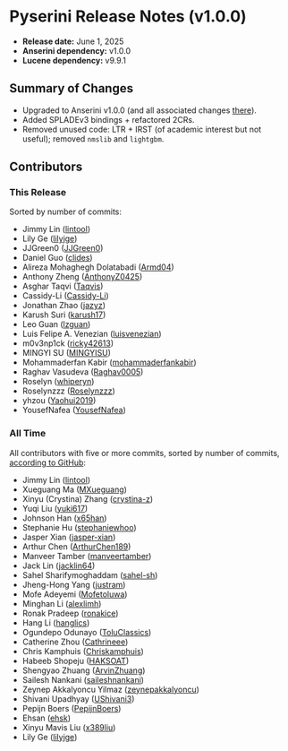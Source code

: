 # Pyserini Release Notes (v1.0.0)

+ **Release date:** June 1, 2025
+ **Anserini dependency:** v1.0.0
+ **Lucene dependency:** v9.9.1

## Summary of Changes

+ Upgraded to Anserini v1.0.0 (and all associated changes [there](https://github.com/castorini/anserini/blob/master/docs/release-notes/release-notes-v1.0.0.md)).
+ Added SPLADEv3 bindings + refactored 2CRs.
+ Removed unused code: LTR + IRST (of academic interest but not useful); removed `nmslib` and `lightgbm`.

## Contributors

### This Release

Sorted by number of commits:

+ Jimmy Lin ([lintool](https://github.com/lintool))
+ Lily Ge ([lilyjge](https://github.com/lilyjge))
+ JJGreen0 ([JJGreen0](https://github.com/JJGreen0))
+ Daniel Guo ([clides](https://github.com/clides))
+ Alireza Mohaghegh Dolatabadi ([Armd04](https://github.com/Armd04))
+ Anthony Zheng ([AnthonyZ0425](https://github.com/AnthonyZ0425))
+ Asghar Taqvi ([Taqvis](https://github.com/Taqvis))
+ Cassidy-Li ([Cassidy-Li](https://github.com/Cassidy-Li))
+ Jonathan Zhao ([jazyz](https://github.com/jazyz))
+ Karush Suri ([karush17](https://github.com/karush17))
+ Leo Guan ([lzguan](https://github.com/lzguan))
+ Luis Felipe A. Venezian ([luisvenezian](https://github.com/luisvenezian))
+ m0v3np1ck ([ricky42613](https://github.com/ricky42613))
+ MINGYI SU ([MINGYISU](https://github.com/MINGYISU))
+ Mohammaderfan Kabir ([mohammaderfankabir](https://github.com/mohammaderfankabir))
+ Raghav Vasudeva ([Raghav0005](https://github.com/Raghav0005))
+ Roselyn ([whiperyn](https://github.com/whiperyn))
+ Roselynzzz ([Roselynzzz](https://github.com/Roselynzzz))
+ yhzou ([Yaohui2019](https://github.com/Yaohui2019))
+ YousefNafea ([YousefNafea](https://github.com/YousefNafea))

### All Time

All contributors with five or more commits, sorted by number of commits, [according to GitHub](https://github.com/castorini/pyserini/graphs/contributors):

+ Jimmy Lin ([lintool](https://github.com/lintool))
+ Xueguang Ma ([MXueguang](https://github.com/MXueguang))
+ Xinyu (Crystina) Zhang ([crystina-z](https://github.com/crystina-z))
+ Yuqi Liu ([yuki617](https://github.com/yuki617))
+ Johnson Han ([x65han](https://github.com/x65han))
+ Stephanie Hu ([stephaniewhoo](https://github.com/stephaniewhoo))
+ Jasper Xian ([jasper-xian](https://github.com/jasper-xian))
+ Arthur Chen ([ArthurChen189](https://github.com/ArthurChen189))
+ Manveer Tamber ([manveertamber](https://github.com/manveertamber))
+ Jack Lin ([jacklin64](https://github.com/jacklin64))
+ Sahel Sharifymoghaddam ([sahel-sh](https://github.com/sahel-sh))
+ Jheng-Hong Yang ([justram](https://github.com/justram))
+ Mofe Adeyemi ([Mofetoluwa](https://github.com/Mofetoluwa))
+ Minghan Li ([alexlimh](https://github.com/alexlimh))
+ Ronak Pradeep ([ronakice](https://github.com/ronakice))
+ Hang Li ([hanglics](https://github.com/hanglics))
+ Ogundepo Odunayo ([ToluClassics](https://github.com/ToluClassics))
+ Catherine Zhou ([Cathrineee](https://github.com/Cathrineee))
+ Chris Kamphuis ([Chriskamphuis](https://github.com/Chriskamphuis))
+ Habeeb Shopeju ([HAKSOAT](https://github.com/HAKSOAT))
+ Shengyao Zhuang ([ArvinZhuang](https://github.com/ArvinZhuang))
+ Sailesh Nankani ([saileshnankani](https://github.com/saileshnankani))
+ Zeynep Akkalyoncu Yilmaz ([zeynepakkalyoncu](https://github.com/zeynepakkalyoncu))
+ Shivani Upadhyay ([UShivani3](https://github.com/UShivani3))
+ Pepijn Boers ([PepijnBoers](https://github.com/PepijnBoers))
+ Ehsan ([ehsk](https://github.com/ehsk))
+ Xinyu Mavis Liu ([x389liu](https://github.com/x389liu))
+ Lily Ge ([lilyjge](https://github.com/lilyjge))
